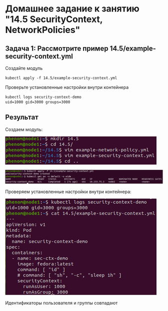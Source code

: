 # Домашнее задание к занятию "14.5 SecurityContext, NetworkPolicies"

## Задача 1: Рассмотрите пример 14.5/example-security-context.yml

Создайте модуль

```
kubectl apply -f 14.5/example-security-context.yml
```

Проверьте установленные настройки внутри контейнера

```
kubectl logs security-context-demo
uid=1000 gid=3000 groups=3000
```

## Результат

Создаем модуль:

![Screenshot](14.5-1-1.png)

![Screenshot](14.5-1-2.png)

Проверяем установленные настройки внутри контейнера:

![Screenshot](14.5-1-3.png)

Идентификаторы пользователя и группы совпадают